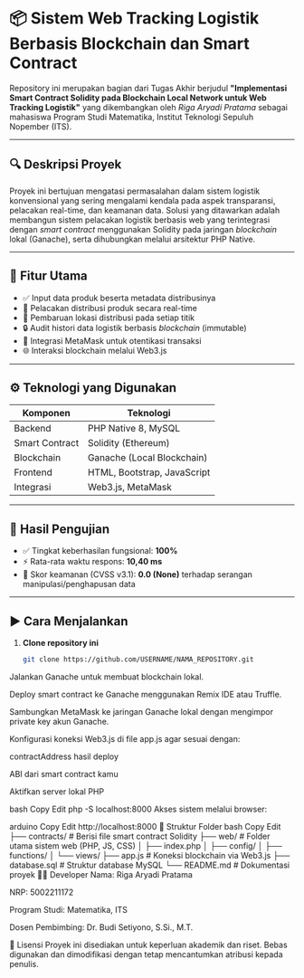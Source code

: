 # 📦 Sistem Web Tracking Logistik Berbasis Blockchain dan Smart Contract

Repository ini merupakan bagian dari Tugas Akhir berjudul **"Implementasi Smart Contract Solidity pada Blockchain Local Network untuk Web Tracking Logistik"** yang dikembangkan oleh _Riga Aryadi Pratama_ sebagai mahasiswa Program Studi Matematika, Institut Teknologi Sepuluh Nopember (ITS).

---

## 🔍 Deskripsi Proyek

Proyek ini bertujuan mengatasi permasalahan dalam sistem logistik konvensional yang sering mengalami kendala pada aspek transparansi, pelacakan real-time, dan keamanan data. Solusi yang ditawarkan adalah membangun sistem pelacakan logistik berbasis web yang terintegrasi dengan *smart contract* menggunakan Solidity pada jaringan *blockchain* lokal (Ganache), serta dihubungkan melalui arsitektur PHP Native.

---

## 🚀 Fitur Utama

- ✅ Input data produk beserta metadata distribusinya
- 📍 Pelacakan distribusi produk secara real-time
- 🔄 Pembaruan lokasi distribusi pada setiap titik
- 🔒 Audit histori data logistik berbasis *blockchain* (immutable)
- 🔗 Integrasi MetaMask untuk otentikasi transaksi
- 🌐 Interaksi blockchain melalui Web3.js

---

## ⚙️ Teknologi yang Digunakan

| Komponen       | Teknologi                      |
|----------------|--------------------------------|
| Backend        | PHP Native 8, MySQL            |
| Smart Contract | Solidity (Ethereum)            |
| Blockchain     | Ganache (Local Blockchain)     |
| Frontend       | HTML, Bootstrap, JavaScript    |
| Integrasi      | Web3.js, MetaMask              |

---

## 🧪 Hasil Pengujian

- ✅ Tingkat keberhasilan fungsional: **100%**
- ⚡ Rata-rata waktu respons: **10,40 ms**
- 🔐 Skor keamanan (CVSS v3.1): **0.0 (None)** terhadap serangan manipulasi/penghapusan data

---

## ▶️ Cara Menjalankan

1. **Clone repository ini**
   ```bash
   git clone https://github.com/USERNAME/NAMA_REPOSITORY.git
Jalankan Ganache untuk membuat blockchain lokal.

Deploy smart contract ke Ganache menggunakan Remix IDE atau Truffle.

Sambungkan MetaMask ke jaringan Ganache lokal dengan mengimpor private key akun Ganache.

Konfigurasi koneksi Web3.js di file app.js agar sesuai dengan:

contractAddress hasil deploy

ABI dari smart contract kamu

Aktifkan server lokal PHP

bash
Copy
Edit
php -S localhost:8000
Akses sistem melalui browser:

arduino
Copy
Edit
http://localhost:8000
📂 Struktur Folder
bash
Copy
Edit
├── contracts/           # Berisi file smart contract Solidity
├── web/                 # Folder utama sistem web (PHP, JS, CSS)
│   ├── index.php
│   ├── config/
│   ├── functions/
│   └── views/
├── app.js               # Koneksi blockchain via Web3.js
├── database.sql         # Struktur database MySQL
└── README.md            # Dokumentasi proyek
👨‍💻 Developer
Nama: Riga Aryadi Pratama

NRP: 5002211172

Program Studi: Matematika, ITS

Dosen Pembimbing: Dr. Budi Setiyono, S.Si., M.T.

📄 Lisensi
Proyek ini disediakan untuk keperluan akademik dan riset. Bebas digunakan dan dimodifikasi dengan tetap mencantumkan atribusi kepada penulis.
